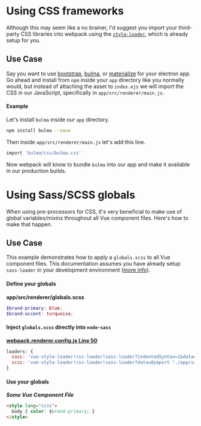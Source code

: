 # Using CSS frameworks

Although this may seem like a no brainer, I'd suggest you import your third-party CSS libraries into webpack using the [`style-loader`](https://github.com/webpack/style-loader), which is already setup for you. 

## Use Case
Say you want to use [bootstrap](http://getbootstrap.com/), [bulma](http://bulma.io/), or [materialize](http://materializecss.com/) for your electron app. Go ahead and install from `npm` inside your `app` directory like you normally would, but instead of attaching the asset to `index.ejs` we will import the CSS in our JavaScript, specifically in `app/src/renderer/main.js`.

#### Example
Let's install `bulma` inside our `app` directory.
```bash
npm install bulma --save
```
Then inside `app/src/renderer/main.js` let's add this line.
```bash
import 'bulma/css/bulma.css'
```
Now webpack will know to bundle `bulma` into our app and make it available in our production builds.

# Using Sass/SCSS globals

When using pre-processors for CSS, it's very beneficial to make use of global variables/mixins throughout all Vue component files. Here's how to make that happen.

## Use Case

This example demonstrates how to apply a `globals.scss` to all Vue component files. This documentation assumes you have already setup `sass-loader` in your development environment ([more info](using_pre-processors.md)).

#### Define your globals
**app/src/renderer/globals.scss**
```scss
$brand-primary: blue;
$brand-accent: turquoise;
```

#### Inject `globals.scss` directly into `node-sass`
**[webpack.renderer.config.js Line 50](https://github.com/SimulatedGREG/electron-vue/blob/master/template/webpack.renderer.config.js#L52)**
```js
loaders: {
  sass: 'vue-style-loader!css-loader!sass-loader?indentedSyntax=1&data=@import "./app/src/renderer/globals"',
  scss: 'vue-style-loader!css-loader!sass-loader?data=@import "./app/src/renderer/globals";'
}
```

#### Use your globals
***Some Vue Component File***
```html
<style lang="scss">
  body { color: $brand-primary; }
</style>
```